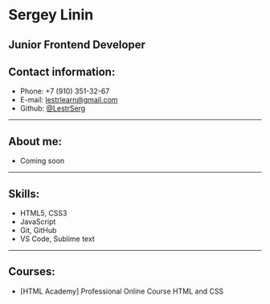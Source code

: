 # Sergey Linin


## Junior Frontend Developer

## Contact information:

* Phone: +7 (910) 351-32-67
* E-mail: lestrlearn@gmail.com
* Github: [@LestrSerg](https://github.com/LestrSerg)
  
***********************************
## About me:

* Coming soon

***********************************
## Skills:

* HTML5, CSS3
* JavaScript
* Git, GitHub
* VS Code, Sublime text

***********************************
## Courses:

* [HTML Academy]  Professional Online Course HTML and CSS
